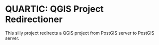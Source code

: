 # QUARTIC: QGIS Project Redirectioner

This silly project redirects a QGIS project from PostGIS server to PostGIS server.
